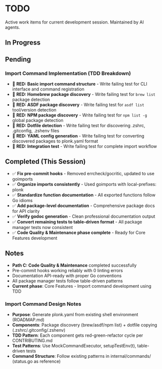 # TODO

Active work items for current development session. Maintained by AI agents.

## In Progress

## Pending

### Import Command Implementation (TDD Breakdown)
- 🔴 **RED: Basic import command structure** - Write failing test for CLI interface and command registration
- 🔴 **RED: Homebrew package discovery** - Write failing test for `brew list` package detection
- 🔴 **RED: ASDF package discovery** - Write failing test for `asdf list` tool/version detection  
- 🔴 **RED: NPM package discovery** - Write failing test for `npm list -g` global package detection
- 🔴 **RED: Dotfile detection** - Write failing test for discovering .zshrc, .gitconfig, .zshenv files
- 🔴 **RED: YAML config generation** - Write failing test for converting discovered packages to plonk.yaml format
- 🔴 **RED: Integration test** - Write failing test for complete import workflow

## Completed (This Session)
- ✅ **Fix pre-commit hooks** - Removed errcheck/gocritic, updated to use goimports 
- ✅ **Organize imports consistently** - Used goimports with local-prefixes: plonk
- ✅ **Standardize function documentation** - All exported functions follow Go idioms
- ✅ **Add package-level documentation** - Comprehensive package docs for API clarity
- ✅ **Verify godoc generation** - Clean professional documentation output
- ✅ **Convert remaining tests to table-driven format** - All package manager tests now consistent
- ✅ **Code Quality & Maintenance phase complete** - Ready for Core Features development

## Notes
- **Path C: Code Quality & Maintenance** completed successfully
- Pre-commit hooks working reliably with 0 linting errors
- Documentation API-ready with proper Go conventions
- All package manager tests follow table-driven patterns
- **Current phase**: Core Features - Import command development using TDD

### Import Command Design Notes
- **Purpose**: Generate plonk.yaml from existing shell environment (ROADMAP.md)
- **Components**: Package discovery (brew/asdf/npm list) + dotfile copying (.zshrc/.gitconfig/.zshenv)
- **TDD Pattern**: Each component gets red-green-refactor cycle per CONTRIBUTING.md
- **Test Patterns**: Use MockCommandExecutor, setupTestEnv(t), table-driven tests
- **Command Structure**: Follow existing patterns in internal/commands/ (status.go as reference)